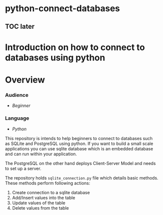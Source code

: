 # python-connect-databases

## TOC later

# Introduction on how to connect to databases using python

# **Overview**

### Audience

- _Beginner_

### Language

- _Python_

This repository is intends to help beginners to connect to databases such as SQLite and PostgreSQL using python. If you want to build a small scale applications you can use sqlite database which is an embedded database and can run within your application.

The PostgreSQL on the other hand deploys Client-Server Model and needs to set up a server.

The repository holds `sqlite_connection.py` file which details basic methods. These methods perform following actions:

1. Create connection to a sqlite database
2. Add/Insert values into the table
3. Update values of the table
4. Delete values from the table
